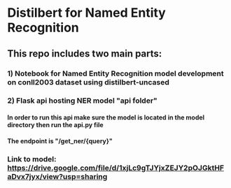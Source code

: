 # Distilbert for Named Entity Recognition 
## This repo includes two main parts:
### 1) Notebook for Named Entity Recognition model development on conll2003 dataset using distilbert-uncased    
### 2) Flask api hosting NER model "api folder"
####  In order to run this api make sure the model is located in the model directory then run the api.py file
####  The endpoint is "/get_ner/{query}"

### Link to model: https://drive.google.com/file/d/1xjLc9gTJYjxZEJY2pOJGktHFaDvx7jyx/view?usp=sharing
